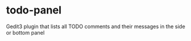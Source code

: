 # todo-panel
Gedit3 plugin that lists all TODO comments and their messages in the side or bottom panel
